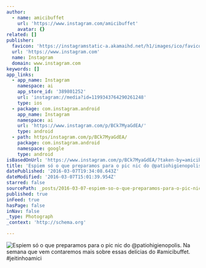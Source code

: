 ```yaml
---
author:
  - name: amicibuffet
    url: 'https://www.instagram.com/amicibuffet'
    avatar: {}
related: []
publisher:
  favicon: 'https://instagramstatic-a.akamaihd.net/h1/images/ico/favicon.ico/7cdab0872b15.ico'
  url: 'https://www.instagram.com'
  name: Instagram
  domain: www.instagram.com
keywords: []
app_links:
  - app_name: Instagram
    namespace: ai
    app_store_id: '389801252'
    url: 'instagram://media?id=1199343764290261248'
    type: ios
  - package: com.instagram.android
    app_name: Instagram
    namespace: ai
    url: 'https://www.instagram.com/p/BCk7MyaGdEA/'
    type: android
  - path: https/instagram.com/p/BCk7MyaGdEA/
    package: com.instagram.android
    namespace: google
    type: android
isBasedOnUrl: 'https://www.instagram.com/p/BCk7MyaGdEA/?taken-by=amicibuffet'
title: 'Espiem só o que preparamos para o pic nic do @patiohigienopolis. Na semana que vem contaremos mais sobre essas delícias do #amicibuffet. #jeitinhoamici'
datePublished: '2016-03-07T19:34:08.643Z'
dateModified: '2016-03-07T15:01:39.954Z'
starred: false
sourcePath: _posts/2016-03-07-espiem-so-o-que-preparamos-para-o-pic-nic-do-patiohigienopo.md
published: true
inFeed: true
hasPage: false
inNav: false
_type: Photograph
_context: 'http://schema.org'

---
```

![Espiem só o que preparamos para o pic nic do &commat;patiohigienopolis&period; Na semana que vem contaremos mais sobre essas delícias do &num;amicibuffet&period; &num;jeitinhoamici](https://scontent.cdninstagram.com/t51.2885-15/s640x640/sh0.08/e35/12383510_911208399000355_481964956_n.jpg?ig_cache_key=MTE5OTM0Mzc2NDI5MDI2MTI0OA%3D%3D.2)